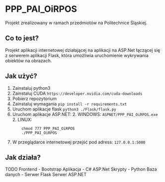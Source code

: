 # PPP_PAI_OiRPOS
Projekt zrealizowany w ramach przedmiotów na Politechnice Śląskiej.

## Co to jest?
Projekt aplikacji internetowej działającej na aplikacji na ASP.Net łączącej się z serwerem aplikacji Flask, która umożliwia uruchomienie wykrywania obiektów na obrazach.

## Jak użyć?
1. Zainstaluj python3
1. Zainstaluj CUDA ``` https://developer.nvidia.com/cuda-downloads ```
1. Pobierz repozytorium
1. Zainstaluj wymagania ``` pip install -r requirements.txt  ```
1. Uruchom aplikacje flask ``` python3 ./Flask/flask.py ```
1. Uruchom aplikacje ASP.NET:
	2. WINDOWS: ``` ASPNET/PPP_PAI_OiRPOS.exe ```
	2. LINUX: 
	```
		chmod 777 PPP_PAI_OiRPOS
		./PPP_PAI_OiRPOS
	```
1. W przeglądarce internetowej przejść pod adress: ``` 127.0.0.1:5000 ```

## Jak działa?
TODO
Frontend - Bootstrap
Aplikacja - C# ASP.Net
Skrypty - Python
Baza danych -
Serwer Flask
Serwer ASP.NET